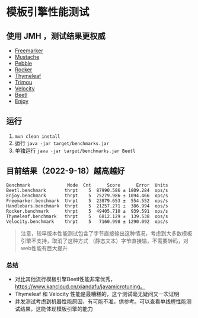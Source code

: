 # 模板引擎性能测试


## 使用 JMH ，测试结果更权威 

* [Freemarker](http://freemarker.org/)
* [Mustache](https://github.com/spullara/mustache.java)
* [Pebble](http://www.mitchellbosecke.com/pebble)
* [Rocker](https://github.com/fizzed/rocker)
* [Thymeleaf](http://www.thymeleaf.org/)
* [Trimou](http://trimou.org/)
* [Velocity](http://velocity.apache.org/)
* [Beetl](http://ibeetl.com/)
* [Enjoy](http://jfinal.com/)

## 运行


1. `mvn clean install`
2. 运行 `java -jar target/benchmarks.jar`
3. 单独运行 `java -jar target/benchmarks.jar Beetl`



## 目前结果（2022-9-18）越高越好
```
Benchmark              Mode  Cnt      Score      Error  Units
Beetl.benchmark       thrpt    5  87990.586 ± 1809.284  ops/s
Enjoy.benchmark       thrpt    5  75279.986 ± 1094.466  ops/s
Freemarker.benchmark  thrpt    5  23879.653 ±  554.552  ops/s
Handlebars.benchmark  thrpt    5  21257.271 ±  386.994  ops/s
Rocker.benchmark      thrpt    5  49405.710 ±  939.591  ops/s
Thymeleaf.benchmark   thrpt    5   6812.129 ±  139.538  ops/s
Velocity.benchmark    thrpt    5   7160.998 ± 1290.092  ops/s
```
> 注意，较早版本性能测试包含了字节直接输出这种情况，考虑到大多数模板引擎不支持，取消了这种方式
> （静态文本）字节直接输，不需要转码，对web性能有巨大提升

### 总结

* 对比其他流行模板引擎Beetl性能非常优秀， https://www.kancloud.cn/xiandafu/javamicrotuning。
* Thymeleaf 和 Velocity 性能是最糟糕的，这个测试毫无疑问又一次证明
* 并发测试考虑到机器性能原因，有可能不准，供参考。可以查看单线程性能测试结果，这能体现模板引擎的能力


